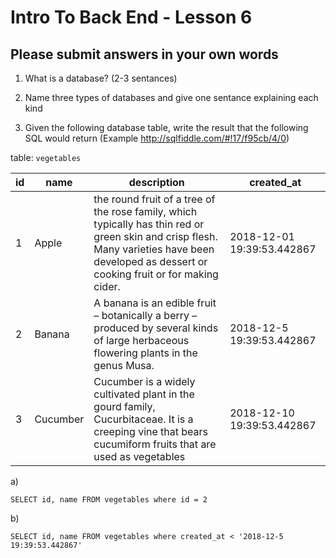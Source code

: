 # Intro To Back End - Lesson 6

## Please submit answers in your own words

1. What is a database? (2-3 sentances)

2. Name three types of databases and give one sentance explaining each kind

3. Given the following database table, write the result that the following SQL would return (Example http://sqlfiddle.com/#!17/f95cb/4/0)

table: `vegetables`

|id|name|description|created_at|
|---|---|---|---|
|1|Apple|the round fruit of a tree of the rose family, which typically has thin red or green skin and crisp flesh. Many varieties have been developed as dessert or cooking fruit or for making cider.|2018-12-01 19:39:53.442867|
|2|Banana|A banana is an edible fruit – botanically a berry – produced by several kinds of large herbaceous flowering plants in the genus Musa.|2018-12-5 19:39:53.442867|
|3|Cucumber|Cucumber is a widely cultivated plant in the gourd family, Cucurbitaceae. It is a creeping vine that bears cucumiform fruits that are used as vegetables|2018-12-10 19:39:53.442867|

a) 
```
SELECT id, name FROM vegetables where id = 2
```
b) 
```
SELECT id, name FROM vegetables where created_at < '2018-12-5 19:39:53.442867'
```
